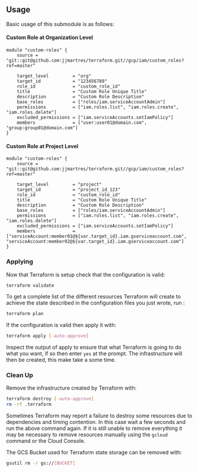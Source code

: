 ## Usage
Basic usage of this submodule is as follows:
#### Custom Role at Organization Level
```hcl
module "custom-roles" {
    source = "git::git@github.com:jjmartres/terraform.git//gcp/iam/custom_roles?ref=master"
    
    target_level         = "org"
    target_id            = "123456789"
    role_id              = "custom_role_id"
    title                = "Custom Role Unique Title"
    description          = "Custom Role Description"
    base_roles           = ["roles/iam.serviceAccountAdmin"]
    permissions          = ["iam.roles.list", "iam.roles.create", "iam.roles.delete"]
    excluded_permissions = ["iam.serviceAccounts.setIamPolicy"]
    members              = ["user:user01@domain.com", "group:group01@domain.com"]
}
```
#### Custom Role at Project Level
```hcl
module "custom-roles" {
    source = "git::git@github.com:jjmartres/terraform.git//gcp/iam/custom_roles?ref=master"
    
    target_level         = "project"
    target_id            = "project_id_123"
    role_id              = "custom_role_id"
    title                = "Custom Role Unique Title"
    description          = "Custom Role Description"
    base_roles           = ["roles/iam.serviceAccountAdmin"]
    permissions          = ["iam.roles.list", "iam.roles.create", "iam.roles.delete"]
    excluded_permissions = ["iam.serviceAccounts.setIamPolicy"]
    members              = ["serviceAccount:member01@${var.target_id}.iam.gserviceaccount.com", "serviceAccount:member02@${var.target_id}.iam.gserviceaccount.com"]
}
```

### Applying

Now that Terraform is setup check that the configuration is valid:

```bash
terraform validate 
```

To get a complete list of the different resources Terraform will create to achieve the state described in the configuration files you just wrote, run :

```bash
terraform plan
```

If the configuration is valid then apply it with:

```bash
terraform apply [-auto-approve]
```

Inspect the output of apply to ensure that what Terraform is going to do what you want, if so then enter `yes` at the prompt.
The infrastructure will then be created, this make take a some time.


### Clean Up

Remove the infrastructure created by Terraform with:

```bash
terraform destroy [-auto-approve]
rm -rf .terraform
```

Sometimes Terraform may report a failure to destroy some resources due to dependencies and timing contention.
In this case wait a few seconds and run the above command again. If it is still unable to remove everything it may be necessary to remove resources manually using the `gcloud` command or the Cloud Console.

The GCS Bucket used for Terraform state storage can be removed with:

```bash
gsutil rm -r gs://[BUCKET]
```